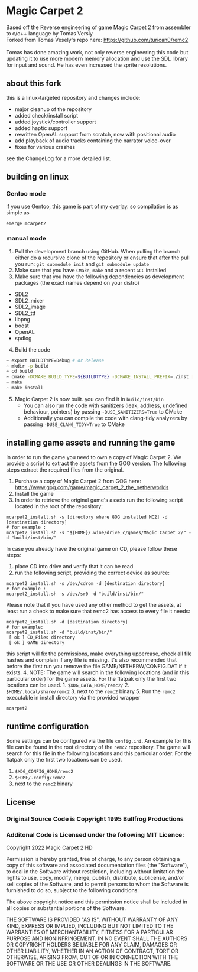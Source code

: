 # Magic Carpet 2
Based off the Reverse engineering of game Magic Carpet 2 from assembler to c/c++ language by Tomas Versly <br />
Forked from Tomas Vesely's repo here: https://github.com/turican0/remc2 <br/><br/>
Tomas has done amazing work, not only reverse engineering this code but updating it to use more modern memory allocation and use the SDL library for input and sound. He has even increased the sprite resolutions.

## about this fork

this is a linux-targeted repository and changes include:

 - major cleanup of the repository
 - added check/install script
 - added joystick/controller support
 - added haptic support
 - rewritten OpenAL support from scratch, now with positional audio
 - add playback of audio tracks containing the narrator voice-over
 - fixes for various crashes

see the ChangeLog for a more detailed list.

## building on linux

### Gentoo mode

if you use Gentoo, this game is part of my [overlay](https://github.com/rodan/overlay).
so compilation is as simple as

```
emerge mcarpet2
```

### manual mode

  1. Pull the development branch using GitHub. When pulling the branch either do a recursive clone of the repository or ensure that after the pull you run: `git submodule init` and `git submodule update`
  2. Make sure that you have `CMake`, `make` and a recent `GCC` installed
  3. Make sure that you have the following dependencies as development packages (the exact names depend on your distro)
  - SDL2
  - SDL2_mixer
  - SDL2_image
  - SDL2_ttf
  - libpng
  - boost
  - OpenAL
  - spdlog
  4. Build the code

  ```bash
  ~ export BUILDTYPE=Debug # or Release
  ~ mkdir -p build
  ~ cd build
  ~ cmake -DCMAKE_BUILD_TYPE=${BUILDTYPE} -DCMAKE_INSTALL_PREFIX=./inst [SOURCE_DIR]
  ~ make
  ~ make install
  ```

  5. Magic Carpet 2 is now built. you can find it in `build/inst/bin`
     - You can also run the code with sanitizers (leak, address, undefined behaviour, pointers) by passing `-DUSE_SANITIZERS=True` to CMake
     - Additionally you can compile the code with clang-tidy analyzers by passing `-DUSE_CLANG_TIDY=True` to CMake

## installing game assets and running the game

In order to run the game you need to own a copy of Magic Carpet 2. We provide a script to extract the assets from the GOG version. The following steps extract the required files from the original.
  1. Purchase a copy of Magic Carpet 2 from GOG here: https://www.gog.com/game/magic_carpet_2_the_netherworlds
  2. Install the game
  3. In order to retrieve the original game's assets run the following script located in the root of the repository:

  ```
  mcarpet2_install.sh -s [directory where GOG installed MC2] -d [destination directory]
  # for example :
  mcarpet2_install.sh -s "${HOME}/.wine/drive_c/games/Magic Carpet 2/" -d "build/inst/bin/"
  ```

In case you already have the original game on CD, please follow these steps:
  1. place CD into drive and verify that it can be read
  2. run the following script, providing the correct device as source:

  ```
  mcarpet2_install.sh -s /dev/cdrom -d [destination directory]
  # for example :
  mcarpet2_install.sh -s /dev/sr0 -d "build/inst/bin/"
  ```


  Please note that if you have used any other method to get the assets, at least run a check to make sure that remc2 has access to every file it needs:

  ```
  mcarpet2_install.sh -d [destination directory]
  # for example:
  mcarpet2_install.sh -d "build/inst/bin/"
   [ ok ] CD_Files directory
   [ ok ] GAME directory
  ```

  this script will fix the permissions, make everything uppercase, check all file hashes and complain if any file is missing.
  it's also recommended that before the first run you remove the file GAME/NETHERW/CONFIG.DAT if it exists.
  4. NOTE: The game will search in the following locations (and in this particular order) for the game assets. For the flatpak only the first two locations can be used.
     1. `$XDG_DATA_HOME/remc2/`
     2. `$HOME/.local/share/remc2`
     3. next to the `remc2` binary
  5. Run the `remc2` executable in install directory via the provided wrapper

  ```
  mcarpet2
  ```

## runtime configuration

Some settings can be configured via the file `config.ini`. An example for this file can be found in the root directory of the `remc2` repository.
The game will search for this file in the following locations and this particular order. For the flatpak only the first two locations can be used.
1. `$XDG_CONFIG_HOME/remc2`
2. `$HOME/.config/remc2`
3. next to the `remc2` binary

## License ##
### Original Source Code is Copyright 1995 Bullfrog Productions ###

### Additonal Code is Licensed under the following MIT Licence: ###
Copyright 2022 Magic Carpet 2 HD

Permission is hereby granted, free of charge, to any person obtaining a copy of this software and associated documentation files (the "Software"), to deal in the Software without restriction, including without limitation the rights to use, copy, modify, merge, publish, distribute, sublicense, and/or sell copies of the Software, and to permit persons to whom the Software is furnished to do so, subject to the following conditions:

The above copyright notice and this permission notice shall be included in all copies or substantial portions of the Software.

THE SOFTWARE IS PROVIDED "AS IS", WITHOUT WARRANTY OF ANY KIND, EXPRESS OR IMPLIED, INCLUDING BUT NOT LIMITED TO THE WARRANTIES OF MERCHANTABILITY, FITNESS FOR A PARTICULAR PURPOSE AND NONINFRINGEMENT. IN NO EVENT SHALL THE AUTHORS OR COPYRIGHT HOLDERS BE LIABLE FOR ANY CLAIM, DAMAGES OR OTHER LIABILITY, WHETHER IN AN ACTION OF CONTRACT, TORT OR OTHERWISE, ARISING FROM, OUT OF OR IN CONNECTION WITH THE SOFTWARE OR THE USE OR OTHER DEALINGS IN THE SOFTWARE.
